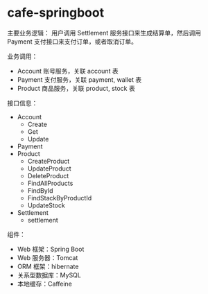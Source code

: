 # cafe-springboot
主要业务逻辑：
用户调用 Settlement 服务接口来生成结算单，然后调用 Payment 支付接口来支付订单，或者取消订单。


业务调用：
- Account 账号服务，关联 account 表
- Payment 支付服务，关联 payment, wallet 表
- Product 商品服务，关联 product, stock 表

接口信息：
- Account
  - Create
  - Get
  - Update
- Payment
- Product
  - CreateProduct
  - UpdateProduct
  - DeleteProduct
  - FindAllProducts
  - FindById
  - FindStackByProductId
  - UpdateStock
- Settlement
  - settlement

组件： 
- Web 框架：Spring Boot
- Web 服务器：Tomcat
- ORM 框架：hibernate
- 关系型数据库：MySQL
- 本地缓存：Caffeine